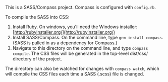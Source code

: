 This is a SASS/Compass project. Compass is configured with `config.rb`.

To compile the SASS into CSS:
 
1. Install Ruby. On windows, you'll need the Windows installer: [http://rubyinstaller.org/](http://rubyinstaller.org/)
2. Install SASS/Compass. On the command line, type `gem install compass`. (SASS is pulled in as a dependency for Compass.)
3. Navigate to this directory on the command line, and type `compass compile`. The CSS files will be generated in the
   top-level dist/css/ directory of the project.
 
The directory can also be watched for changes with `compass watch`, which will compile the CSS files each time a SASS (.scss) 
file is changed.